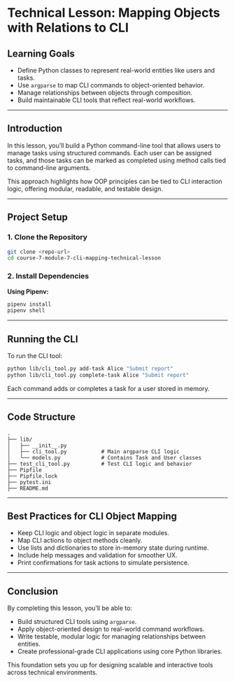 
# Technical Lesson: Mapping Objects with Relations to CLI

## Learning Goals

- Define Python classes to represent real-world entities like users and tasks.
- Use `argparse` to map CLI commands to object-oriented behavior.
- Manage relationships between objects through composition.
- Build maintainable CLI tools that reflect real-world workflows.

---

## Introduction

In this lesson, you’ll build a Python command-line tool that allows users to manage tasks using structured commands. Each user can be assigned tasks, and those tasks can be marked as completed using method calls tied to command-line arguments.

This approach highlights how OOP principles can be tied to CLI interaction logic, offering modular, readable, and testable design.

---

## Project Setup

### 1. Clone the Repository

```bash
git clone <repo-url>
cd course-7-module-7-cli-mapping-technical-lesson
```

### 2. Install Dependencies

**Using Pipenv:**
```bash
pipenv install
pipenv shell
```

---

## Running the CLI

To run the CLI tool:

```bash
python lib/cli_tool.py add-task Alice "Submit report"
python lib/cli_tool.py complete-task Alice "Submit report"
```

Each command adds or completes a task for a user stored in memory.

---

## Code Structure

```
.
├── lib/
│   ├── __init__.py
│   ├── cli_tool.py           # Main argparse CLI logic
│   └── models.py             # Contains Task and User classes
├── test_cli_tool.py          # Test CLI logic and behavior
├── Pipfile
├── Pipfile.lock
├── pytest.ini
├── README.md
```

---

## Best Practices for CLI Object Mapping

- Keep CLI logic and object logic in separate modules.
- Map CLI actions to object methods cleanly.
- Use lists and dictionaries to store in-memory state during runtime.
- Include help messages and validation for smoother UX.
- Print confirmations for task actions to simulate persistence.

---

## Conclusion

By completing this lesson, you’ll be able to:

- Build structured CLI tools using `argparse`.
- Apply object-oriented design to real-world command workflows.
- Write testable, modular logic for managing relationships between entities.
- Create professional-grade CLI applications using core Python libraries.

This foundation sets you up for designing scalable and interactive tools across technical environments.
